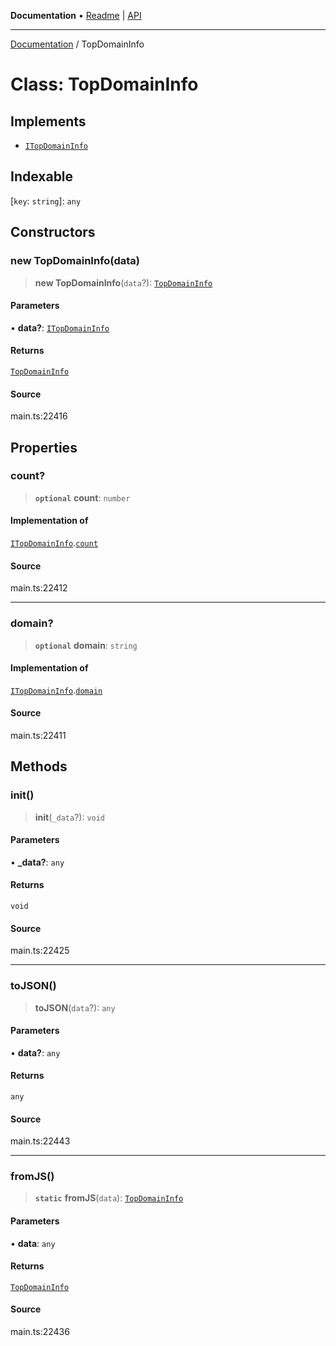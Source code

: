 **Documentation** • [Readme](../README.md) \| [API](../globals.md)

***

[Documentation](../README.md) / TopDomainInfo

# Class: TopDomainInfo

## Implements

- [`ITopDomainInfo`](../interfaces/ITopDomainInfo.md)

## Indexable

 \[`key`: `string`\]: `any`

## Constructors

### new TopDomainInfo(data)

> **new TopDomainInfo**(`data`?): [`TopDomainInfo`](TopDomainInfo.md)

#### Parameters

• **data?**: [`ITopDomainInfo`](../interfaces/ITopDomainInfo.md)

#### Returns

[`TopDomainInfo`](TopDomainInfo.md)

#### Source

main.ts:22416

## Properties

### count?

> **`optional`** **count**: `number`

#### Implementation of

[`ITopDomainInfo`](../interfaces/ITopDomainInfo.md).[`count`](../interfaces/ITopDomainInfo.md#count)

#### Source

main.ts:22412

***

### domain?

> **`optional`** **domain**: `string`

#### Implementation of

[`ITopDomainInfo`](../interfaces/ITopDomainInfo.md).[`domain`](../interfaces/ITopDomainInfo.md#domain)

#### Source

main.ts:22411

## Methods

### init()

> **init**(`_data`?): `void`

#### Parameters

• **\_data?**: `any`

#### Returns

`void`

#### Source

main.ts:22425

***

### toJSON()

> **toJSON**(`data`?): `any`

#### Parameters

• **data?**: `any`

#### Returns

`any`

#### Source

main.ts:22443

***

### fromJS()

> **`static`** **fromJS**(`data`): [`TopDomainInfo`](TopDomainInfo.md)

#### Parameters

• **data**: `any`

#### Returns

[`TopDomainInfo`](TopDomainInfo.md)

#### Source

main.ts:22436
